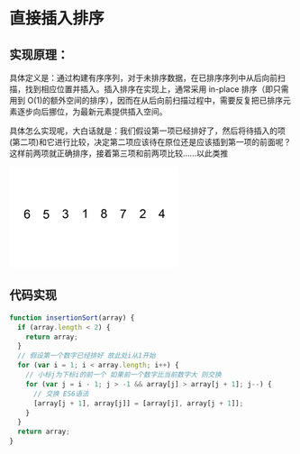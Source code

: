 # 直接插入排序

## 实现原理：

具体定义是：通过构建有序序列，对于未排序数据，在已排序序列中从后向前扫描，找到相应位置并插入。插入排序在实现上，通常采用 in-place 排序（即只需用到 O(1)的额外空间的排序），因而在从后向前扫描过程中，需要反复把已排序元素逐步向后挪位，为最新元素提供插入空间。

具体怎么实现呢，大白话就是：我们假设第一项已经排好了，然后将待插入的项(第二项)和它进行比较，决定第二项应该待在原位还是应该插到第一项的前面呢？这样前两项就正确排序，接着第三项和前两项比较......以此类推

![示例图](/img/insertionSort.gif)

## 代码实现

```js
function insertionSort(array) {
  if (array.length < 2) {
    return array;
  }
  // 假设第一个数字已经排好 故此处i从1开始
  for (var i = 1; i < array.length; i++) {
    // 小标j为下标i的前一个 如果前一个数字比当前数字大 则交换
    for (var j = i - 1; j > -1 && array[j] > array[j + 1]; j--) {
      // 交换 ES6语法
      [array[j + 1], array[j]] = [array[j], array[j + 1]];
    }
  }
  return array;
}
```
